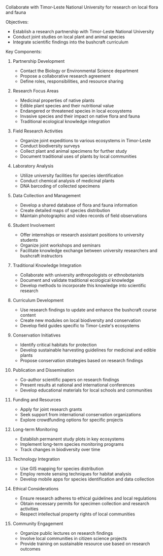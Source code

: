 Collaborate with Timor-Leste National University for research on local flora and fauna

Objectives:
- Establish a research partnership with Timor-Leste National University
- Conduct joint studies on local plant and animal species
- Integrate scientific findings into the bushcraft curriculum

Key Components:

1. Partnership Development
   - Contact the Biology or Environmental Science department
   - Propose a collaborative research agreement
   - Define roles, responsibilities, and resource sharing

2. Research Focus Areas
   - Medicinal properties of native plants
   - Edible plant species and their nutritional value
   - Endangered or threatened species in local ecosystems
   - Invasive species and their impact on native flora and fauna
   - Traditional ecological knowledge integration

3. Field Research Activities
   - Organize joint expeditions to various ecosystems in Timor-Leste
   - Conduct biodiversity surveys
   - Collect plant and animal specimens for further study
   - Document traditional uses of plants by local communities

4. Laboratory Analysis
   - Utilize university facilities for species identification
   - Conduct chemical analysis of medicinal plants
   - DNA barcoding of collected specimens

5. Data Collection and Management
   - Develop a shared database of flora and fauna information
   - Create detailed maps of species distribution
   - Maintain photographic and video records of field observations

6. Student Involvement
   - Offer internships or research assistant positions to university students
   - Organize joint workshops and seminars
   - Facilitate knowledge exchange between university researchers and bushcraft instructors

7. Traditional Knowledge Integration
   - Collaborate with university anthropologists or ethnobotanists
   - Document and validate traditional ecological knowledge
   - Develop methods to incorporate this knowledge into scientific research

8. Curriculum Development
   - Use research findings to update and enhance the bushcraft course content
   - Create new modules on local biodiversity and conservation
   - Develop field guides specific to Timor-Leste's ecosystems

9. Conservation Initiatives
   - Identify critical habitats for protection
   - Develop sustainable harvesting guidelines for medicinal and edible plants
   - Propose conservation strategies based on research findings

10. Publication and Dissemination
    - Co-author scientific papers on research findings
    - Present results at national and international conferences
    - Develop educational materials for local schools and communities

11. Funding and Resources
    - Apply for joint research grants
    - Seek support from international conservation organizations
    - Explore crowdfunding options for specific projects

12. Long-term Monitoring
    - Establish permanent study plots in key ecosystems
    - Implement long-term species monitoring programs
    - Track changes in biodiversity over time

13. Technology Integration
    - Use GIS mapping for species distribution
    - Employ remote sensing techniques for habitat analysis
    - Develop mobile apps for species identification and data collection

14. Ethical Considerations
    - Ensure research adheres to ethical guidelines and local regulations
    - Obtain necessary permits for specimen collection and research activities
    - Respect intellectual property rights of local communities

15. Community Engagement
    - Organize public lectures on research findings
    - Involve local communities in citizen science projects
    - Provide training on sustainable resource use based on research outcomes